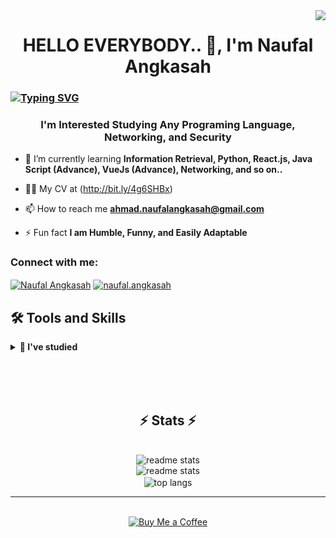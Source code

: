 
<!--
**naufal-angkasah/naufal-angkasah** is a ✨ _special_ ✨ repository because its `README.md` (this file) appears on your GitHub profile.

Here are some ideas to get you started:

- 🔭 I’m currently working on ...
- 🌱 I’m currently learning ...
- 👯 I’m looking to collaborate on ...
- 🤔 I’m looking for help with ...
- 💬 Ask me about ...
- 📫 How to reach me: ...
- 😄 Pronouns: ...
- ⚡ Fun fact: ...
-->
<img align="right" src="https://visitor-badge.laobi.icu/badge?page_id=naufal-angkasah.naufal-angkasah" />
<h1 align="center">HELLO EVERYBODY.. 👋, I'm Naufal Angkasah</h1>
<h3>
  <a href="<a href="https://git.io/typing-svg"><img src="https://readme-typing-svg.herokuapp.com?font=Fira+Code&weight=600&duration=4002&pause=1000&color=45DBF7&center=true&vCenter=true&width=435&lines=Welcome+to+My+Github+Profile;I'm+A+Computer+Science+Graduate;From+Syiah+Kuala+University" alt="Typing SVG" /></a>
</h3>
<h3 align="center">I'm Interested Studying Any Programing Language, Networking, and Security</h3>

- 🌱 I’m currently learning **Information Retrieval, Python, React.js, Java Script (Advance), VueJs (Advance), Networking, and so on..**

- 👨‍💻 My CV at (http://bit.ly/4g6SHBx)

- 📫 How to reach me **ahmad.naufalangkasah@gmail.com**

- ⚡ Fun fact **I am Humble, Funny, and Easily Adaptable**

<h3 align="left">Connect with me:</h3>
<p align="left">
<a href="https://www.linkedin.com/in/naufal-angkasah-030401276" target="blank"><img align="center" src="https://raw.githubusercontent.com/rahuldkjain/github-profile-readme-generator/master/src/images/icons/Social/linked-in-alt.svg" alt="Naufal Angkasah" height="30" width="40" /></a>
<a href="https://www.instagram.com/naufal.angkasah/profilecard/?igsh=MXNsbTl1bG5oMzZkeQ== " target="blank"><img align="center" src="https://raw.githubusercontent.com/rahuldkjain/github-profile-readme-generator/master/src/images/icons/Social/instagram.svg" alt="naufal.angkasah" height="30" width="40" /></a>
</p>

## 🛠️ Tools and Skills

<details> 
  <summary><b>🤔 I've studied</b></summary>
  <br/>
  
- **Programming Languages:**
   <p align="left">
    <a href="https://www.cprogramming.com/" target="_blank" rel="noreferrer"> 
    <img src="https://raw.githubusercontent.com/devicons/devicon/master/icons/c/c-original.svg" alt="c" width="40" height="40"/> </a> 
     <a href="https://www.cprogramming.com/" target="_blank" rel="noreferrer"> 
    <img src="https://raw.githubusercontent.com/devicons/devicon/master/icons/c/c-original.svg" alt="c" width="40" height="40"/> </a> 
  <a href="https://www.w3schools.com/cpp/" target="_blank" rel="noreferrer"> <img src="https://raw.githubusercontent.com/devicons/devicon/master/icons/cplusplus/cplusplus-original.svg" alt="cplusplus" width="40" height="40"/> </a> 
  <a href="https://www.w3schools.com/css/" target="_blank" rel="noreferrer"> <img src="https://raw.githubusercontent.com/devicons/devicon/master/icons/css3/css3-original-wordmark.svg" alt="css3" width="40" height="40"/> </a> 
   <a href="https://www.w3schools.com/html/" target="_blank" rel="noreferrer"> <img src="https://raw.githubusercontent.com/devicons/devicon/master/icons/html5/html5-original-wordmark.svg" alt="html5" width="40" height="40"/> </a> 
  <a href="https://www.java.com" target="_blank" rel="noreferrer"> <img src="https://raw.githubusercontent.com/devicons/devicon/master/icons/java/java-original.svg" alt="java" width="40" height="40"/> </a> 
  <a href="https://developer.mozilla.org/en-US/docs/Web/JavaScript" target="_blank" rel="noreferrer"> <img src="https://raw.githubusercontent.com/devicons/devicon/master/icons/javascript/javascript-original.svg" alt="javascript" width="40" height="40"/> </a> 
  <a href="https://www.php.net" target="_blank" rel="noreferrer"> <img src="https://raw.githubusercontent.com/devicons/devicon/master/icons/php/php-original.svg" alt="php" width="40" height="40"/> </a> 
  <a href="https://www.python.org" target="_blank" rel="noreferrer"> <img src="https://raw.githubusercontent.com/devicons/devicon/master/icons/python/python-original.svg" alt="python" width="40" height="40"/> </a> 
  <a href="https://reactjs.org/" target="_blank" rel="noreferrer"> <img src="https://raw.githubusercontent.com/devicons/devicon/master/icons/react/react-original-wordmark.svg" alt="react" width="40" height="40"/> </a>
  <a href="https://vuejs.org/" target="_blank" rel="noreferrer"> <img src="https://www.vectorlogo.zone/logos/vuejs/vuejs-icon.svg" alt="Vuejs" width="40" height="40"/> </a>
  
- **Database Management:**  
   <p align="left">
     <a href="https://www.mysql.com/" target="_blank" rel="noreferrer"> <img src="https://raw.githubusercontent.com/devicons/devicon/master/icons/mysql/mysql-original-wordmark.svg" alt="mysql" width="40" height="40"/> </a> 
       <a href="https://www.oracle.com/" target="_blank" rel="noreferrer"> <img src="https://raw.githubusercontent.com/devicons/devicon/master/icons/oracle/oracle-original.svg" alt="oracle" width="40" height="40"/> </a> 
         <a href="https://www.postgresql.org/" target="_blank" rel="noreferrer"> <img src="https://www.vectorlogo.zone/logos/postgresql/postgresql-vertical.svg" width="60" height="40"/> </a> 
           <a href="https://www.mongodb.com/" target="_blank" rel="noreferrer"> <img src="https://www.vectorlogo.zone/logos/mongodb/mongodb-ar21.svg" alt="MongoDB" width="60" height="40"/> </a> 
- **API:**
   <p align="left">
     <a href="https://www.postman.com/" target="_blank" rel="noreferrer"> <img src="https://www.vectorlogo.zone/logos/getpostman/getpostman-icon.svg" alt="Postman" width="40" height="40"/> </a> 
   
- **Version Control:**
    <p align="left"> <a href="https://git-scm.com/" target="_blank" rel="noreferrer"> <img src="https://www.vectorlogo.zone/logos/git-scm/git-scm-icon.svg" alt="git" width="40" height="40"/> </a> 
- **Containerization:** 
   <p align="left">
   <a href="https://www.docker.com/" target="_blank" rel="noreferrer"> <img src="https://www.vectorlogo.zone/logos/docker/docker-official.svg" alt="Docker" width="40" height="40"/> </a> 
<!--      <a href="https://kubernetes.io/id/" target="_blank" rel="noreferrer"> <img src="https://www.vectorlogo.zone/logos/kubernetes/kubernetes-ar21.svg" alt="Kubernetes" width="80" height="40"/> </a>  -->
- **Web Frameworks:** 
   <p align="left">
    <a href="https://laravel.com/" target="_blank" rel="noreferrer"> <img src="https://www.vectorlogo.zone/logos/laravel/laravel-ar21.svg" alt="laravel" width="60" height="40"/> </a> 
   <a href="https://getbootstrap.com" target="_blank" rel="noreferrer"> 
  <img src="https://upload.vectorlogo.zone/logos/getbootstrap/images/987f8f6c-263a-47b1-a85d-853cfca215d9.svg" alt="bootstrap" width="40" height="40"/> </a> 
    <a href="https://fastapi.tiangolo.com/" target="_blank" rel="noreferrer"> <img src="https://avatars.githubusercontent.com/u/156354296?s=200&v=4" alt="FastAPI" width="40" height="40"/> </a> 
<!--       <a href="https://flask.palletsprojects.com/" target="_blank" rel="noreferrer"> <img src="https://www.vectorlogo.zone/logos/palletsprojects_flask/palletsprojects_flask-ar21.svg" alt="Flask" width="40" height="40"/> </a>  -->
- **Mockup:**
   <p align="left">
  <a href="https://www.figma.com/" target="_blank" rel="noreferrer"> <img src="https://www.vectorlogo.zone/logos/figma/figma-icon.svg" alt="figma" width="40" height="40"/> </a> 
   <a href="https://www.canva.com/" target="_blank" rel="noreferrer"> <img src="https://static.canva.com/web/images/8439b51bb7a19f6e65ce1064bc37c197.svg" alt="Canva" width="40" height="40"/> </a>
- **Cloud:**
   <p align="left">
    <a href="https://aws.amazon.com/id/" target="_blank" rel="noreferrer"> <img src="https://www.vectorlogo.zone/logos/amazon_aws/amazon_aws-ar21.svg" alt="AWS" width="60" height="40"/> </a>
    <a href="https://cloud.google.com/" target="_blank" rel="noreferrer"> <img src="https://www.gstatic.com/devrel-devsite/prod/v0e0f589edd85502a40d78d7d0825db8ea5ef3b99ab4070381ee86977c9168730/cloud/images/cloud-logo.svg" alt="GCP" width="80" height="40"/> </a> 
- **Operating Systems:** 
   <p align="left">
   <a href="https://www.kali.org/" target="_blank" rel="noreferrer"> <img src="https://upload.vectorlogo.zone/logos/kali/images/324c35f9-62e7-40d5-8d50-3d64fa06ad0e.svg" alt="Kali Linux" width="40" height="40"/> </a> 
- **Website Tools:** 
   <p align="left">
     <a href="https://nodejs.org" target="_blank" rel="noreferrer"> <img src="https://raw.githubusercontent.com/devicons/devicon/master/icons/nodejs/nodejs-original-wordmark.svg" alt="nodejs" width="40" height="40"/> </a> 

- **Network Management:** 
   <p align="left">
  <a href="https://mikrotik.com/" target="_blank" rel="noreferrer"> <img src="https://mikrotik.com/img/mtv2/newlogo.svg" alt="MicroTik" width="60" height="40"/> </a>
  <a href="https://www.cisco.com/" target="_blank" rel="noreferrer"> <img src="https://www.vectorlogo.zone/logos/cisco/cisco-ar21.svg" alt="Cisco" width="40" height="40"/> </a>
  <a href="https://www.huawei.com/en/" target="_blank" rel="noreferrer"> <img src="https://www.vectorlogo.zone/logos/huawei/huawei-icon.svg" alt="Huawei" width="40" height="40"/> </a>
  <a href="https://www.nsnam.org/" target="_blank" rel="noreferrer"> <img src="https://upload.wikimedia.org/wikipedia/commons/5/5d/Ns-3-logo.png" alt="NS3" width="40" height="40"/> </a> 

<!--   <a href="https://opencv.org/" target="_blank" rel="noreferrer"> <img src="https://www.vectorlogo.zone/logos/opencv/opencv-icon.svg" alt="opencv" width="40" height="40"/> </a>  -->

<!--   <a href="https://pandas.pydata.org/" target="_blank" rel="noreferrer"> <img src="https://raw.githubusercontent.com/devicons/devicon/2ae2a900d2f041da66e950e4d48052658d850630/icons/pandas/pandas-original.svg" alt="pandas" width="40" height="40"/> </a>  -->
</p>
</details>
<!-- <h2> Github Stats (Expand to View) <img src = "https://i.pinimg.com/originals/65/c4/f4/65c4f452571be1261e9c623f7da488ac.gif" width = 35px> </h2>
 -->
<!--  <div align="center">
  <h2>🐍 My Contributions 🐍</h2>
  <br>
   ![snake animation](https://github.com/naufal-angkasah/naufal-angkasah/blob/output/github-contribution-grid-snake2.svg)
  <img alt="snake eating my contributions" src="https://github.com/naufal-angkasah/naufal-angkasah/blob/output/github-contribution-grid-snake.gif" /> <br>
  <img alt="snake eating my contributions" src="https://raw.githubusercontent.com/naufal-angkasah/naufal-angakasah/output/github-contribution-grid-snake.svg" /> <br>
   ![snake gif]
   (https://github.com/naufal-angkasah/naufal-angkasah/blob/output/github-contribution-grid-snake-dark.svg) <br>
   -->
  
   
   
  <br/><br/><br/>
</div>
<h2 align="center">⚡ Stats ⚡</h2>
<br>
<div align=center>
  
  <img width=390 src="https://github-readme-stats.vercel.app/api?username=naufal-angkasah&count_private=true&show_icons=true&theme=dark&rank_icon=github&border_radius=10" alt="readme stats" />
  <br/>
  <img width=390 src="https://github-readme-streak-stats.herokuapp.com/?user=naufal-angkasah&theme=dark&hide_border=false" alt="readme stats" />
  <br/>
  <img width=325 align="center" src="https://github-readme-stats.vercel.app/api/top-langs/?username=naufal-angkasah&hide=HTML&langs_count=8&layout=compact&theme=dark&border_radius=10&size_weight=0.5&count_weight=0.5&exclude_repo=github-readme-stats" alt="top langs" />
</div>
<hr/>

<br/>

<div align="center">
<a href='https://buymeacoffee.com/naufal.angkasah' target='_blank'><img height='64' style='border:0px;height:64px;' src='https://storage.ko-fi.com/cdn/kofi1.png?v=3' border='0' alt='Buy Me a Coffee' /></a>
</div>

<br/>

  
